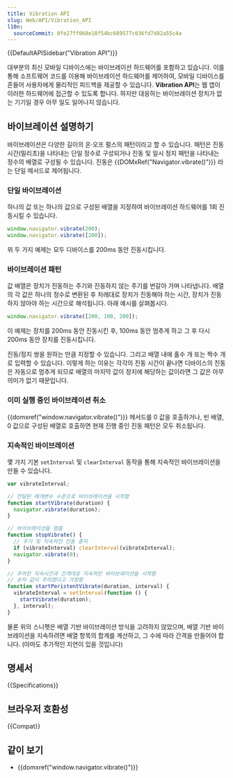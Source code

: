 ```yaml
---
title: Vibration API
slug: Web/API/Vibration_API
l10n:
  sourceCommit: 0fe27ff068e18f54bc689577c036fd7d82a55c4a
---
```


{{DefaultAPISidebar("Vibration API")}}

대부분의 최신 모바일 디바이스에는 바이브레이션 하드웨어를 포함하고 있습니다. 이를 통해 소프트웨어 코드를 이용해 바이브레이션 하드웨어를 제어하여, 모바일 디바이스를 흔들어 사용자에게 물리적인 피드백을 제공할 수 있습니다. **Vibration API**는 웹 앱이 이러한 하드웨어에 접근할 수 있도록 합니다. 하지만 대응하는 바이브레이션 장치가 없는 기기일 경우 아무 일도 일어나지 않습니다.

## 바이브레이션 설명하기

바이브레이션은 다양한 길이의 온·오프 펄스의 패턴이라고 할 수 있습니다. 패턴은 진동 시간(밀리초)을 나타내는 단일 정수로 구성되거나 진동 및 일시 정지 패턴을 나타내는 정수의 배열로 구성될 수 있습니다. 진동은 {{DOMxRef("Navigator.vibrate()")}} 라는 단일 메서드로 제어됩니다.

### 단일 바이브레이션

하나의 값 또는 하나의 값으로 구성된 배열을 지정하여 바이브레이션 하드웨어를 1회 진동시킬 수 있습니다.

```js
window.navigator.vibrate(200);
window.navigator.vibrate([200]);
```

위 두 가지 예제는 모두 디바이스를 200ms 동안 진동시킵니다.

### 바이브레이션 패턴

값 배열은 장치가 진동하는 주기와 진동하지 않는 주기를 번갈아 가며 나타냅니다. 배열의 각 값은 하나의 정수로 변환된 후 차례대로 장치가 진동해야 하는 시간, 장치가 진동하지 않아야 하는 시간으로 해석됩니다. 아래 예시를 살펴봅시다.

```js
window.navigator.vibrate([200, 100, 200]);
```

이 예제는 장치를 200ms 동안 진동시킨 후, 100ms 동안 멈추게 하고 그 후 다시 200ms 동안 장치를 진동시킵니다.

진동/정지 쌍을 원하는 만큼 지정할 수 있습니다. 그리고 배열 내에 홀수 개 또는 짝수 개로 입력할 수 있습니다. 이렇게 하는 이유는 각각의 진동 시간이 끝나면 디바이스의 진동은 자동으로 멈추게 되므로 배열의 마지막 값이 정지에 해당하는 값이라면 그 값은 아무 의미가 없기 때문입니다.

### 이미 실행 중인 바이브레이션 취소

{{domxref("window.navigator.vibrate()")}} 메서드를 0 값을 호출하거나, 빈 배열, 0 값으로 구성된 배열로 호출하면 현재 진행 중인 진동 패턴은 모두 취소됩니다.

### 지속적인 바이브레이션

몇 가지 기본 `setInterval` 및 `clearInterval` 동작을 통해 지속적인 바이브레이션을 만들 수 있습니다.

```js
var vibrateInterval;

// 전달된 매개변수 수준으로 바이브레이션을 시작함
function startVibrate(duration) {
  navigator.vibrate(duration);
}

// 바이브레이션을 멈춤
function stopVibrate() {
  // 주기 및 지속적인 진동 중지
  if (vibrateInterval) clearInterval(vibrateInterval);
  navigator.vibrate(0);
}

// 주어진 지속시간과 간격대로 지속적인 바이브레이션을 시작함
// 숫자 값이 주어졌다고 가정함
function startPeristentVibrate(duration, interval) {
  vibrateInterval = setInterval(function () {
    startVibrate(duration);
  }, interval);
}
```

물론 위의 스니펫은 배열 기반 바이브레이션 방식을 고려하지 않았으며, 배열 기반 바이브레이션을 지속하려면 배열 항목의 합계를 계산하고, 그 수에 따라 간격을 만들어야 합니다. (아마도 추가적인 지연이 있을 것입니다)

## 명세서

{{Specifications}}

## 브라우저 호환성

{{Compat}}

## 같이 보기

- {{domxref("window.navigator.vibrate()")}}
